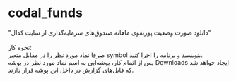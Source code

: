 # codal_funds
"دانلود صورت وضعیت پورتفوی ماهانه صندوق‌های سرمایه‌گذاری از سایت کدال" <br> <br>
نحوه کار: <br>
صرفا نماد مورد نظر را در مقابل متغیر symbol بنویسید و برنامه را اجرا کنید. <br>
پس از اتمام کار، پوشه‌ایی به اسم نماد مورد نظر در پوشه Downloads ایجاد خواهد شد که فایل‌های گزارش در داخل این پوشه قرار دارند.
